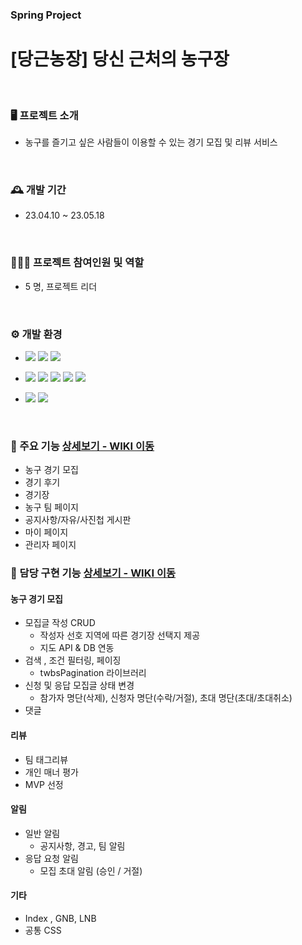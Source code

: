
<div>
  
### Spring Project 

# [당근농장] 당신 근처의 농구장

<br/>



### 🖥️ 프로젝트 소개
* 농구를 즐기고 싶은 사람들이 이용할 수 있는 경기 모집 및 리뷰 서비스

<br/>

### 🕰️ 개발 기간
* 23.04.10 ~ 23.05.18

<br/>

### 🧑‍🤝‍🧑 프로젝트 참여인원 및 역할
* 5 명, 
프로젝트 리더

<br/>

### ⚙️ 개발 환경
* <img src="https://img.shields.io/badge/JAVA-007396?style=for-the-badge&logo=java&logoColor=white"> <img src="https://img.shields.io/badge/Spring-6DB33F?style=for-the-badge&logo=Spring&logoColor=white"> <img src="https://img.shields.io/badge/mariaDB-003545?style=for-the-badge&logo=mariaDB&logoColor=white">

* <img src="https://img.shields.io/badge/javascript-F7DF1E?style=for-the-badge&logo=javascript&logoColor=black"> <img src="https://img.shields.io/badge/jquery-0769AD?style=for-the-badge&logo=jquery&logoColor=white"> <img src="https://img.shields.io/badge/html-E34F26?style=for-the-badge&logo=html5&logoColor=white"> <img src="https://img.shields.io/badge/css-1572B6?style=for-the-badge&logo=css3&logoColor=white"> <img src="https://img.shields.io/badge/bootstrap-7952B3?style=for-the-badge&logo=bootstrap&logoColor=white">
 
* <img src="https://img.shields.io/badge/github-181717?style=for-the-badge&logo=github&logoColor=white"> <img src="https://img.shields.io/badge/apache tomcat-F8DC75?style=for-the-badge&logo=apachetomcat&logoColor=white">
     
<br/>

</div>

### 📌 주요 기능  <a href="#" >상세보기 - WIKI 이동</a>
* 농구 경기 모집
* 경기 후기
* 경기장
* 농구 팀 페이지
* 공지사항/자유/사진첩 게시판
* 마이 페이지
* 관리자 페이지

### 📌 담당 구현 기능  <a href="#" >상세보기 - WIKI 이동</a>

#### 농구 경기 모집
* 모집글 작성 CRUD
  * 작성자 선호 지역에 따른 경기장 선택지 제공
  * 지도 API & DB 연동
* 검색 , 조건 필터링, 페이징
  * twbsPagination 라이브러리
* 신청 및 응답 모집글 상태 변경
  * 참가자 명단(삭제), 신청자 명단(수락/거절), 초대 명단(초대/초대취소)
* 댓글

#### 리뷰 
* 팀 태그리뷰
* 개인 매너 평가
* MVP 선정

#### 알림
* 일반 알림
  *  공지사항, 경고, 팀 알림
* 응답 요청 알림
  * 모집 초대 알림 (승인 / 거절)

#### 기타
* Index , GNB, LNB
* 공통 CSS


